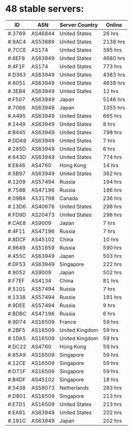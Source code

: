 # 48 stable servers:

| ID | ASN | Server Country | Online |
| ------ | ------ | ------ | ------ |
| #.3769 | AS46844 | United States | 26 hrs |
| #.9AC4 | AS53889 | United States | 2138 hrs |
| #.7CCE | AS174 | United States | 395 hrs |
| #.6EF8 | AS63949 | United States | 4680 hrs |
| #.4F1F | AS174 | United States | 773 hrs |
| #.D363 | AS63949 | United States | 4383 hrs |
| #.8051 | AS63949 | United States | 4638 hrs |
| #.3EB4 | AS63949 | United States | 12 hrs |
| #.F507 | AS63949 | Japan | 5146 hrs |
| #.7066 | AS63949 | Japan | 1055 hrs |
| #.A495 | AS63949 | United States | 665 hrs |
| #.1449 | AS63949 | United States | 8 hrs |
| #.B445 | AS63949 | United States | 798 hrs |
| #.DDA9 | AS63949 | United States | 7 hrs |
| #.285D | AS63949 | United States | 6 hrs |
| #.643D | AS63949 | United States | 774 hrs |
| #.E846 | AS4760 | Hong Kong | 14 hrs |
| #.5B97 | AS63949 | United States | 362 hrs |
| #.1209 | AS57494 | Russia | 194 hrs |
| #.758B | AS47196 | Russia | 186 hrs |
| #.09BA | AS31798 | Canada | 236 hrs |
| #.13D6 | AS40676 | United States | 298 hrs |
| #.FD9D | AS20473 | United States | 298 hrs |
| #.CAE8 | AS9009 | Japan | 7 hrs |
| #.4F11 | AS47196 | Russia | 7 hrs |
| #.8DCF | AS45102 | China | 10 hrs |
| #.9649 | AS51659 | Russia | 590 hrs |
| #.455C | AS63949 | Japan | 503 hrs |
| #.DF53 | AS63949 | Singapore | 222 hrs |
| #.9052 | AS9009 | Japan | 502 hrs |
| #.F7EF | AS4134 | China | 81 hrs |
| #.5101 | AS57494 | Russia | 7 hrs |
| #.1338 | AS57494 | Russia | 181 hrs |
| #.9DEE | AS57494 | Russia | 9 hrs |
| #.BDBC | AS47196 | Russia | 6 hrs |
| #.9D74 | AS16509 | France | 59 hrs |
| #.2BF5 | AS16509 | United Kingdom | 59 hrs |
| #.1DA5 | AS16509 | United Kingdom | 59 hrs |
| #.DC22 | AS4760 | Hong Kong | 59 hrs |
| #.65A9 | AS16509 | Singapore | 59 hrs |
| #.12CE | AS16509 | Singapore | 59 hrs |
| #.D71F | AS16509 | Singapore | 59 hrs |
| #.B4DF | AS45102 | Singapore | 18 hrs |
| #.5438 | AS58073 | Netherlands | 283 hrs |
| #.D801 | AS16509 | Singapore | 213 hrs |
| #.E7D1 | AS16509 | United States | 213 hrs |
| #.EA81 | AS63949 | United States | 202 hrs |
| #.191C | AS63949 | Japan | 202 hrs |

